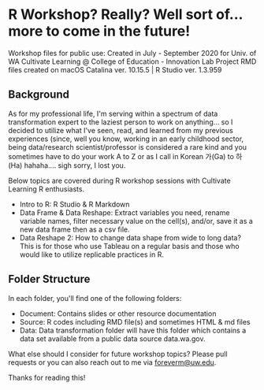 # R Workshop? Really? Well sort of... more to come in the future!
Workshop files for public use: Created in July - September 2020 for Univ. of WA Cultivate Learning @ College of Education - Innovation Lab Project
RMD files created on macOS Catalina ver. 10.15.5 | R Studio ver. 1.3.959

## Background
As for my professional life, I'm serving within a spectrum of data transformation expert to the laziest person to work on anything... so I decided to utilize what I've seen, read, and learned from my previous experiences (since, well you know, working in an early childhood sector, being data/research scientist/professor is considered a rare kind and you sometimes have to do your work A to Z or as I call in Korean 가(Ga) to 하 (Ha) hahaha.... sigh sorry, I lost you.

Below topics are covered during R workshop sessions with Cultivate Learning R enthusiasts.

* Intro to R: R Studio & R Markdown
* Data Frame & Data Reshape: Extract variables you need, rename variable names, filter necessary value on the cell(s), and/or, save it as a new data frame then as a csv file.
* Data Reshape 2: How to change data shape from wide to long data? This is for those who use Tableau on a regular basis and those who would like to utilize replicable practices in R. 

## Folder Structure
In each folder, you'll find one of the following folders: 

* Document: Contains slides or other resource documentation
* Source: R codes including RMD file(s) and sometimes HTML & md files
* Data: Data transformation folder will have this folder which contains a data set available from a public data source data.wa.gov.

What else should I consider for future workshop topics? Please pull requests or you can also reach out to me via foreverm@uw.edu.

Thanks for reading this!
